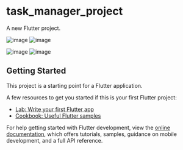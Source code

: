# task_manager_project

A new Flutter project.


![image](https://github.com/moniruzzaman76/Task-Manager-Project-using-Getx/assets/107347380/acbbb749-d2b4-426e-912e-83b5631b53d1)
![image](https://github.com/moniruzzaman76/Task-Manager-Project-using-Getx/assets/107347380/212f34a2-ad81-4ce4-b2c9-2c3529643312)



![image](https://github.com/moniruzzaman76/Task-Manager-Project-using-Getx/assets/107347380/b2d0ebef-6db4-4cc0-a0ee-c65e51bb21dd)
![image](https://github.com/moniruzzaman76/Task-Manager-Project-using-Getx/assets/107347380/951eff75-4ac8-43ad-a7e4-cf0309767124)











## Getting Started

This project is a starting point for a Flutter application.

A few resources to get you started if this is your first Flutter project:

- [Lab: Write your first Flutter app](https://docs.flutter.dev/get-started/codelab)
- [Cookbook: Useful Flutter samples](https://docs.flutter.dev/cookbook)

For help getting started with Flutter development, view the
[online documentation](https://docs.flutter.dev/), which offers tutorials,
samples, guidance on mobile development, and a full API reference.
